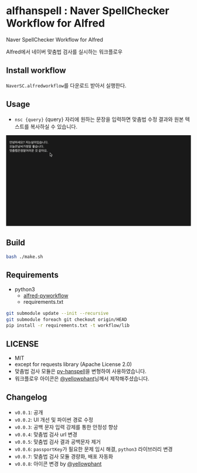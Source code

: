 alfhanspell : Naver SpellChecker Workflow for Alfred
==============

Naver SpellChecker Workflow for Alfred

Alfred에서 네이버 맞춤법 검사를 실시하는 워크플로우

Install workflow
--------------
 `NaverSC.alfredworkflow`를 다운로드 받아서 실행한다.

Usage
--------------
* `nsc {query}` {query} 자리에 원하는 문장을 입력하면 맞춤법 수정 결과와 원본 텍스트를 복사하실 수 있습니다.

![](./nsc_test.gif)

Build
--------------
```bash
bash ./make.sh
```

Requirements
--------------

* python3
  * [alfred-pyworkflow](https://github.com/harrtho/alfred-pyworkflow.git)
  * requirements.txt

```bash
git submodule update --init --recursive
git submodule foreach git checkout origin/HEAD 
pip install -r requirements.txt -t workflow/lib
```

LICENSE
--------------
 - MIT
 - except for requests library (Apache License 2.0)
 - 맞춤법 검사 모듈은 [py-hanspell](https://github.com/ssut/py-hanspell.git)을 변형하여 사용하였습니다.
 - 워크플로우 아이콘은 [@yellowphant](https://github.com/yellowphant)님께서 제작해주셨습니다.

Changelog
--------------

- `v0.0.1`: 공개
- `v0.0.2`: UI 개선 및 파이썬 경로 수정
- `v0.0.3`: 공백 문자 입력 강제를 통한 안정성 향상
- `v0.0.4`: 맞춤법 검사 url 변경
- `v0.0.5`: 맞춤법 검사 결과 공백문자 제거
- `v0.0.6`: `passportKey`가 필요한 문제 임시 해결, `python3` 라이브러리 변경
- `v0.0.7`: 맞춤법 검사 모듈 경량화, 배포 자동화
- `v0.0.8`: 아이콘 변경 by [@yellowphant](https://github.com/kw-lee/alfhanspell/issues/2) 